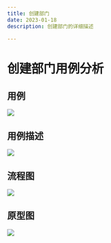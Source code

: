 ```yaml
---
title: 创建部门
date: 2023-01-18
description: 创建部门的详细描述

---
```


# 创建部门用例分析


## 用例

![](../../../images/uc_deptmt_mgmt_create.png)

## 用例描述

![](../../../images/uc_desc_deptmt_mgmt_create.png)

## 流程图

![](../../../images/fl_deptmt_mgmt_create.png)

## 原型图

![](../../../images/pt_deptmt_mgmt_create.png)
